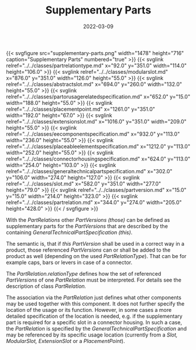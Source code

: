 ﻿---
title: Supplementary Parts
toc: false
type: specs
layout: diagram
date: "2022-03-09"
draft: false
specification: VEC
version: 2.0.0
documentType: "Recommendation"
elementType: Diagram
classes:
  - PartRelationType
  - ModularSlot
  - AbstractSlot
  - PartOrUsageRelatedSpecification
  - PlacementPoint
  - ExtensionSlot
  - EEComponentSpecification
  - PlaceableElementSpecification
  - ConnectorHousingSpecification
  - GeneralTechnicalPartSpecification
  - Slot
  - PartVersion
  - PartRelation
menu:
  VEC-2.0.0:    
    parent: general-component-data
    identifier: general-component-data/supplementary-parts
    weight: 1004003 

# Prev/next pager order (if `docs_section_pager` enabled in `params.toml`)
weight: 1004003
---
{{< svgfigure src="supplementary-parts.png" width="1478" height="716" caption="Supplementary Parts" numbered="true" >}}
  {{< svglink relref="../../classes/partrelationtype.md" x="92.0" y="351.0" width="114.0" height="106.0" >}}
  {{< svglink relref="../../classes/modularslot.md" x="876.0" y="351.0" width="126.0" height="55.0" >}}
  {{< svglink relref="../../classes/abstractslot.md" x="694.0" y="260.0" width="132.0" height="55.0" >}}
  {{< svglink relref="../../classes/partorusagerelatedspecification.md" x="652.0" y="15.0" width="188.0" height="55.0" >}}
  {{< svglink relref="../../classes/placementpoint.md" x="1261.0" y="351.0" width="192.0" height="67.0" >}}
  {{< svglink relref="../../classes/extensionslot.md" x="1016.0" y="351.0" width="209.0" height="55.0" >}}
  {{< svglink relref="../../classes/eecomponentspecification.md" x="932.0" y="113.0" width="236.0" height="55.0" >}}
  {{< svglink relref="../../classes/placeableelementspecification.md" x="1212.0" y="113.0" width="252.0" height="55.0" >}}
  {{< svglink relref="../../classes/connectorhousingspecification.md" x="624.0" y="113.0" width="254.0" height="103.0" >}}
  {{< svglink relref="../../classes/generaltechnicalpartspecification.md" x="302.0" y="106.0" width="274.0" height="127.0" >}}
  {{< svglink relref="../../classes/slot.md" x="582.0" y="351.0" width="277.0" height="79.0" >}}
  {{< svglink relref="../../classes/partversion.md" x="15.0" y="15.0" width="214.0" height="323.0" >}}
  {{< svglink relref="../../classes/partrelation.md" x="344.0" y="274.0" width="205.0" height="428.0" >}}
{{< / svgfigure >}}
<p> With the <i>PartRelations </i>other <i>PartVersions (those)</i> can be defined as supplementary parts for the <i>PartVersions</i> that are described by the containing <i>GeneralTechnicalPartSpecification (this)</i>.      </p>      <p> The semantic is, that if <i>this PartVersion </i>shall be used in a correct way in a product, those referenced <i>PartVersions </i>can or shall be added to the product as well (depending on the used <i>PartRelationType</i>). That can be for example caps, bars or levers in case of a connector.      </p>      <p> The <i>PartRelation.relationType</i> defines how the set of referenced <i>PartVersions </i>of one <i>PartRelation</i> must be interpreted. For details see the description of class <i>PartRelation.</i>      </p>      <p> The association via the <i>PartRelation</i> just defines what other components may be used together with this component. It does not further specify the location of the usage or its function. However, in some cases a more detailed specification of the location is needed, e.g. if the supplementary part is required for a specific slot in a connector housing. In such a case, the <i>PartRelation</i> is specified by the <i>GeneralTechnicalPartSpecification</i> and may be referenced by its specific usage location (currently from a <i>Slot, ModularSlot, </i><i>ExtensionSlot</i> or a <i>PlacementPoint</i>).      </p>      <p> &#160;      </p>      <p> <i>&#160;</i>      </p>      <p> &#160;      </p>